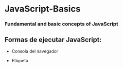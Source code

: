 # JavaScript-Basics

### Fundamental and basic concepts of JavaScript

## Formas de ejecutar JavaScript:

- Consola del navegador

- Etiqueta <script> de HTML

```html
<script>
    console.log('Hello World');
</script>
```
- Archivos JS externos

```html
<script src="hello-world.js"></script>
```

- Node.js

```
node hello-world.js
```

## Anatomía de una variable

variables (imaginar como cajas) almacenan datos (información), en JS las variables se definen con ***let*** y se le pone un nombre descriptivo (evitar ambigüedades)

```javaScript
//La primera variable tiene un nombre descriptivo, la segunda variable no y es ambiguo. 
let nombreDelUsuario = 'Lionel Messi';
let ndu = 'Lionel Messi';
```

nombreDelUsuario es la ***declaración*** (creación de la variable o caja) y después del = la ***asignación*** (lo que se está almacenando en la variable), lo ideal es que las variables siempre vayan al inicio del código, en orden una debajo de la otra.

***let*** para variables y ***const*** para constantes.

### Tipos de datos: Mutabilidad e inmutabilidad

- Primitivos: Inmutables (Se pasan por valor)
- Complejos: Mutables (Se pasan por referencia)

### Lenguajes de programación

- Compilados: C, C++, Rust, Go: Cosas que pasan antes de ejecución - Chequeo estático de tipos
- Interpretados: JS, Python, Ruby, PHP: Suceden a medidad que se va ejecutando - Chequeo dinámico de tipos

### Funciones

¿Que quiero? Salida (output)
¿Que datos tengo? Entrada (input)

```javaScript
function suma (a, b) {
    return a + b
}

suma (3, 5)
```

function: palabra clave (se indica que estamos creando una función)
suma: nombre de la función (camelCase)
(a, b): parámetro(s), entradas del codigo son opcionales
{} (llaves): Se indica que se va a empezar a escribir el codigo dentro de ese espacio
return a + b: Cuerpo de la función, puede retornar algo o ejecutar un codigo por dentro
suma (3, 5): llamado de la función

Las funciones tambien tiene propiedades, metodos, cotexto de ejecución